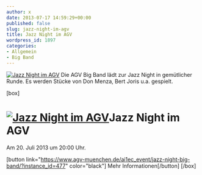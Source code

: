 ```yaml
---
author: x
date: 2013-07-17 14:59:29+00:00
published: false
slug: jazz-night-im-agv
title: Jazz Night im AGV
wordpress_id: 1897
categories:
- Allgemein
- Big Band
---
```


[![Jazz Night im AGV](/wp-content/uploads/2013/07/Flyer_BigBand_Jazznacht_SoSe2013.jpg)](https://www.agv-muenchen.de/ai1ec_event/jazz-night-big-band/?instance_id=477)
Die AGV Big Band lädt zur Jazz Night in gemütlicher Runde. Es werden Stücke von Don Menza, Bert Joris u.a. gespielt.

[box]

# [![Jazz Night im AGV](/wp-content/uploads/2013/07/Flyer_BigBand_Jazznacht_SoSe2013.jpg)](https://www.agv-muenchen.de/ai1ec_event/jazz-night-big-band/?instance_id=477)Jazz Night im AGV

Am 20. Juli 2013 um 20:00 Uhr.

[button link="https://www.agv-muenchen.de/ai1ec_event/jazz-night-big-band/?instance_id=477" color="black"] Mehr Informationen[/button]
[/box]

